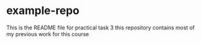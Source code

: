 # example-repo
This is the README file for practical task 3 this repository contains most of my previous work for this course
